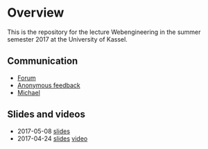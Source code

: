 # Overview

This is the repository for the lecture Webengineering in the summer semester 2017 at the University of Kassel.

## Communication

* [Forum](https://github.com/micromata/webengineering-2017/issues)
* [Anonymous feedback](https://lecture-feedback.herokuapp.com)
* [Michael](mailto:mlesniak@micromata.de)

## Slides and videos

* 2017-05-08 [slides](https://github.com/micromata/webengineering-2017/blob/master/slides/2017-05-08-webengineering.pdf)
* 2017-04-24 [slides](https://github.com/micromata/webengineering-2017/blob/master/slides/2017-04-24-webengineering.pdf) [video](https://www.youtube.com/watch?v=FmkrTbNu9yc)

